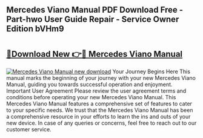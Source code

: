 ## Mercedes Viano Manual PDF Download Free - Part-hwo User Guide Repair - Service Owner Edition bVHm9

# <h2><a href="http://bc99595.oget.top/?id=Mercedes+Viano+Manual">🔗Download New 👉🔴 Mercedes Viano Manual</a></h2>

[![Mercedes Viano Manual new download](https://i.imgur.com/5g1atiW.png)](http://bc99595.oget.top/?id=Mercedes+Viano+Manual)
Your Journey Begins Here This manual marks the beginning of your journey with your new Mercedes Viano Manual, guiding you towards successful operation and enjoyment. Important User Agreement Please review the user agreement terms and conditions before operating your new Mercedes Viano Manual. This Mercedes Viano Manual features a comprehensive set of features to cater to your specific needs. We trust that the Mercedes Viano Manual has been a comprehensive resource in your efforts to learn the ins and outs of your new device. In case of any queries or concerns, feel free to reach out to our customer service.
